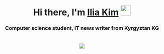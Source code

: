 <h1 align="center">Hi there, I'm <a href="https://daniilshat.ru/" target="_blank">Ilia Kim</a> 
<img src="https://github.com/blackcater/blackcater/raw/main/images/Hi.gif" height="32"/></h1>
<h3 align="center" color="#fa8e47">Computer science student, IT news writer from Kyrgyztan KG</h3>
<h1 align="center" color="#fa8e47"><img src="https://readme-typing-svg.herokuapp.com?color=%2336BCF7&lines=Computer+science+student" /></h1>
